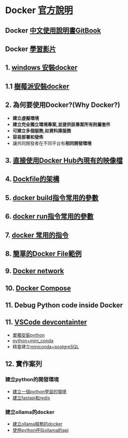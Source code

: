 # Docker [官方說明](https://docs.docker.com/guides/get-started/)

## Docker [中文使用說明書GitBook](https://philipzheng.gitbook.io/docker_practice)

## Docker [學習影片](https://www.simplilearn.com/tutorials/docker-tutorial)

## 1. [windows 安裝docker](./window安裝docker)

## 1.1 [樹莓派安裝docker](./raspberry安裝docker)

## 2. 為何要使用Docker?(Why Docker?)

- **建立虛擬環境**
- **建立完全獨立環境專案,並提供該專案所有附屬套件**
- **可建立多個服務,如資料庫服務**
- **容易部署和發佈**
- 讓共同開發者在不同平台有**相同開發環境**

## 3. [直接使用Docker Hub內現有的映像檔](./直接使用Docker_Hub內現有的映像檔)

## 4. [Dockfile的架構](./docker_file)

## 5. [docker build指令常用的參數](./docker_build)

## 6. [docker run指令常用的參數](./docker_run)

## 7. [docker 常用的指令](./docker_command)

## 8. [簡單的Docker File範例](./docker_simple_example)
  
## 9. [Docker network](./docker_network)

## 10. [Docker Compose](./docker_compose)

## 11. Debug Python code inside Docker

## 11. [VSCode devcontainter](./使用devcontainer)
- [單獨安裝python](./使用devcontainer/1.單獨使用devcontainer)
- [python+mini_conda](./使用devcontainer/6.python_miniconda)
- 精靈建立[miniconda+postgreSQL](./使用devcontainer/7.miniconda_postgreSQL)

## 12. 實作案列
### 建立python的開發環境
- [建立一個python學習的環境](./docker/1.建立pyhton學習環境)
- [建立fastapi和redis](./docker/2.建立fastapi和redis)

### 建立ollama的docker
- [建立ollama服務的docker](./ollama)
- [使用python呼叫ollama的api](./ollama/olloma.md)

